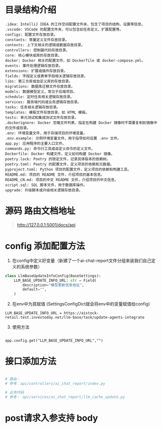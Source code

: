 

# 目录结构介绍
```
.idea: IntelliJ IDEA 的工作空间配置文件夹，包含了项目的结构、设置等信息。
.vscode: VSCode 的配置文件夹，可以包含如任务定义、扩展配置等。
configs: 配置文件存放目录。
constants: 常量定义文件存放目录。
contexts: 上下文相关的逻辑或数据存放目录。
controllers: 控制器代码存放目录。
core: 核心模块或库的存放目录。
docker: Docker 相关的配置文件，如 Dockerfile 或 docker-compose.yml。
events: 事件处理逻辑存放目录。
extensions: 扩展或插件存放目录。
fields: 字段定义或表单字段相关逻辑存放目录。
libs: 第三方库或自定义库的存放目录。
migrations: 数据库迁移文件存放目录。
models: 数据模型定义，常见于后端项目。
schedule: 定时任务相关逻辑存放目录。
services: 服务端代码或业务逻辑存放目录。
tasks: 任务相关逻辑存放目录。
templates: 模板文件存放目录，如 HTML 模板。
tests: 单元测试和集成测试文件存放目录。
.dockerignore: Docker 忽略文件列表，指定在构建 Docker 镜像时不需要复制到镜像中的文件或目录。
.env: 环境变量文件，用于存储项目的环境变量。
.env.example: 示例环境变量文件，用于指导如何设置 .env 文件。
app.py: 应用程序的主要入口文件。
commands.py: 命令行工具或自定义命令的定义文件。
Dockerfile: Docker 构建文件，定义如何构建 Docker 镜像。
poetry.lock: Poetry 的锁定文件，记录具体版本的依赖树。
poetry.toml: Poetry 的配置文件，定义项目的依赖和元数据。
pyproject.toml: Python 项目的配置文件，定义项目的依赖和构建工具。
README.md: 项目的 README 文件，介绍项目的基本信息。
README_CN.md: 项目的中文 README 文件，介绍项目的中文信息。
script.sql: SQL 脚本文件，用于数据库操作。
upgrade: 升级脚本或升级相关逻辑存放目录。
```

# 源码 路由文档地址
 > http://127.0.0.1:5001/docs/api


# config 添加配置方法
1. 在config中定义好变量（新建了一个ai-chat-report文件分组来装我们自己定义的系统参数）
```python
class LlmBaseUpdateInfoConfig(BaseSettings):
    LLM_BASE_UPDATE_INFO_URL: str = Field(
        description="模型更新信息地址",
        default="",
    )

```
2. 在env中为其赋值 (SettingsConfigDict就会将env中的变量赋值给config)
```angular2html
LLM_BASE_UPDATE_INFO_URL = https://aistock-retail.test.investoday.net/llm-base/task/update-agents-integrate
```

3. 使用方法
```angular2html

app.config.get("LLM_BASE_UPDATE_INFO_URL","")

```


# 接口添加方法
```python

# 路由：
# 参考：api/controllers/ai_chat_report/index.py

# 业务代码
# 参考： api/services/ai_chat_report/llm_cache_update.py

```

# post请求入参支持 body

